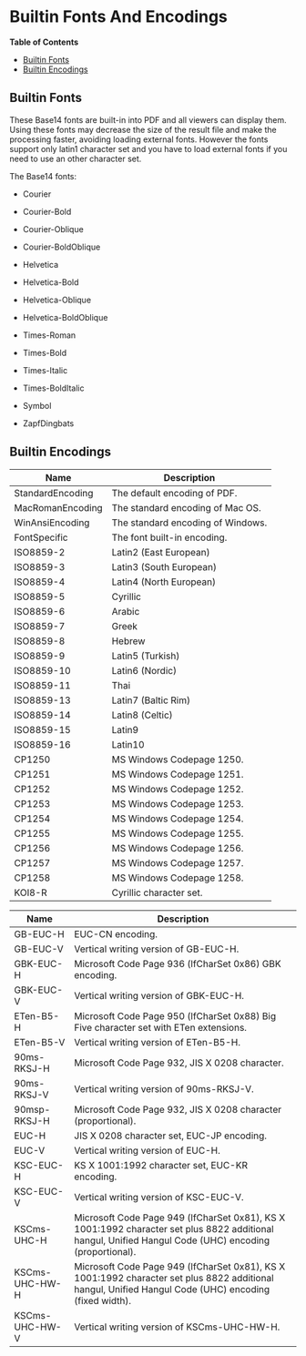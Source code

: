 Builtin Fonts And Encodings
===========================

**Table of Contents**

-   [Builtin Fonts](/haru/builtin.html#Builtin%20Fonts)
-   [Builtin Encodings](/haru/builtin.html#Builtin%20Encodings)

Builtin Fonts
-------------

These Base14 fonts are built-in into PDF and all viewers can display
them. Using these fonts may decrease the size of the result file and
make the processing faster, avoiding loading external fonts. However the
fonts support only latin1 character set and you have to load external
fonts if you need to use an other character set.

The Base14 fonts:

-   Courier

-   Courier-Bold

-   Courier-Oblique

-   Courier-BoldOblique

-   Helvetica

-   Helvetica-Bold

-   Helvetica-Oblique

-   Helvetica-BoldOblique

-   Times-Roman

-   Times-Bold

-   Times-Italic

-   Times-BoldItalic

-   Symbol

-   ZapfDingbats

Builtin Encodings
-----------------

| Name             | Description                       |
|------------------|-----------------------------------|
| StandardEncoding | The default encoding of PDF.      |
| MacRomanEncoding | The standard encoding of Mac OS.  |
| WinAnsiEncoding  | The standard encoding of Windows. |
| FontSpecific     | The font built-in encoding.       |
| ISO8859-2        | Latin2 (East European)            |
| ISO8859-3        | Latin3 (South European)           |
| ISO8859-4        | Latin4 (North European)           |
| ISO8859-5        | Cyrillic                          |
| ISO8859-6        | Arabic                            |
| ISO8859-7        | Greek                             |
| ISO8859-8        | Hebrew                            |
| ISO8859-9        | Latin5 (Turkish)                  |
| ISO8859-10       | Latin6 (Nordic)                   |
| ISO8859-11       | Thai                              |
| ISO8859-13       | Latin7 (Baltic Rim)               |
| ISO8859-14       | Latin8 (Celtic)                   |
| ISO8859-15       | Latin9                            |
| ISO8859-16       | Latin10                           |
| CP1250           | MS Windows Codepage 1250.         |
| CP1251           | MS Windows Codepage 1251.         |
| CP1252           | MS Windows Codepage 1252.         |
| CP1253           | MS Windows Codepage 1253.         |
| CP1254           | MS Windows Codepage 1254.         |
| CP1255           | MS Windows Codepage 1255.         |
| CP1256           | MS Windows Codepage 1256.         |
| CP1257           | MS Windows Codepage 1257.         |
| CP1258           | MS Windows Codepage 1258.         |
| KOI8-R           | Cyrillic character set.           |

| Name           | Description                                                                                                                                            |
|----------------|--------------------------------------------------------------------------------------------------------------------------------------------------------|
| GB-EUC-H       | EUC-CN encoding.                                                                                                                                       |
| GB-EUC-V       | Vertical writing version of GB-EUC-H.                                                                                                                  |
| GBK-EUC-H      | Microsoft Code Page 936 (lfCharSet 0x86) GBK encoding.                                                                                                 |
| GBK-EUC-V      | Vertical writing version of GBK-EUC-H.                                                                                                                 |
| ETen-B5-H      | Microsoft Code Page 950 (lfCharSet 0x88) Big Five character set with ETen extensions.                                                                  |
| ETen-B5-V      | Vertical writing version of ETen-B5-H.                                                                                                                 |
| 90ms-RKSJ-H    | Microsoft Code Page 932, JIS X 0208 character.                                                                                                         |
| 90ms-RKSJ-V    | Vertical writing version of 90ms-RKSJ-V.                                                                                                               |
| 90msp-RKSJ-H   | Microsoft Code Page 932, JIS X 0208 character (proportional).                                                                                          |
| EUC-H          | JIS X 0208 character set, EUC-JP encoding.                                                                                                             |
| EUC-V          | Vertical writing version of EUC-H.                                                                                                                     |
| KSC-EUC-H      | KS X 1001:1992 character set, EUC-KR encoding.                                                                                                         |
| KSC-EUC-V      | Vertical writing version of KSC-EUC-V.                                                                                                                 |
| KSCms-UHC-H    | Microsoft Code Page 949 (lfCharSet 0x81), KS X 1001:1992 character set plus 8822 additional hangul, Unified Hangul Code (UHC) encoding (proportional). |
| KSCms-UHC-HW-H | Microsoft Code Page 949 (lfCharSet 0x81), KS X 1001:1992 character set plus 8822 additional hangul, Unified Hangul Code (UHC) encoding (fixed width).  |
| KSCms-UHC-HW-V | Vertical writing version of KSCms-UHC-HW-H.                                                                                                            |
